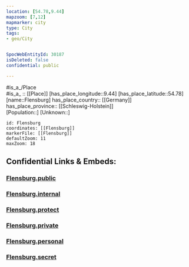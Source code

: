 ```yaml
---
location: [54.78,9.44] 
mapzoom: [7,12] 
mapmarker: city 
type: City
tags:
- geo/City


SpocWebEntityId: 30187
isDeleted: false
confidential: public

---
```

#is_a_/Place  
#is_a_ :: [[Place]] 
[has_place_longitude::9.44] 
[has_place_latitude::54.78] 
[name::Flensburg] 
has_place_country:: [[Germany]]  
has_place_province:: [[Schleswig-Holstein]]  
[Population::] 
[Unknown::] 


```leaflet
id: Flensburg
coordinates: [[Flensburg]] 
markerFile: [[Flensburg]] 
defaultZoom: 11 
maxZoom: 18
```


## Confidential Links & Embeds: 

### [Flensburg.public](/_public/\Earth\Continent\Europe\Europe~Central\Germany\Germany~West\Schleswig-Holstein\counties~SHFlensburg.public.md) 

### [Flensburg.internal](/_internal/\Earth\Continent\Europe\Europe~Central\Germany\Germany~West\Schleswig-Holstein\counties~SHFlensburg.internal.md) 

### [Flensburg.protect](/_protect/\Earth\Continent\Europe\Europe~Central\Germany\Germany~West\Schleswig-Holstein\counties~SHFlensburg.protect.md) 

### [Flensburg.private](/_private/\Earth\Continent\Europe\Europe~Central\Germany\Germany~West\Schleswig-Holstein\counties~SHFlensburg.private.md) 

### [Flensburg.personal](/_personal/\Earth\Continent\Europe\Europe~Central\Germany\Germany~West\Schleswig-Holstein\counties~SHFlensburg.personal.md) 

### [Flensburg.secret](/_secret/\Earth\Continent\Europe\Europe~Central\Germany\Germany~West\Schleswig-Holstein\counties~SHFlensburg.secret.md)

